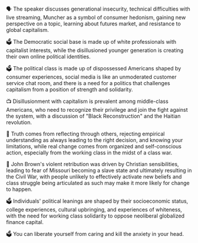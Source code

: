 🗣 The speaker discusses generational insecurity, technical difficulties with live streaming, Muncher as a symbol of consumer hedonism, gaining new perspective on a topic, learning about futures market, and resistance to global capitalism.

🗳️ The Democratic social base is made up of white professionals with capitalist interests, while the disillusioned younger generation is creating their own online political identities.

🗳️ The political class is made up of dispossessed Americans shaped by consumer experiences, social media is like an unmoderated customer service chat room, and there is a need for a politics that challenges capitalism from a position of strength and solidarity.

📺 Disillusionment with capitalism is prevalent among middle-class Americans, who need to recognize their privilege and join the fight against the system, with a discussion of "Black Reconstruction" and the Haitian revolution.

📝 Truth comes from reflecting through others, rejecting empirical understanding as always leading to the right decision, and knowing your limitations, while real change comes from organized and self-conscious action, especially from the working class in the midst of a class war.

📜 John Brown's violent retribution was driven by Christian sensibilities, leading to fear of Missouri becoming a slave state and ultimately resulting in the Civil War, with people unlikely to effectively activate new beliefs and class struggle being articulated as such may make it more likely for change to happen.

🗳️ Individuals' political leanings are shaped by their socioeconomic status, college experiences, cultural upbringing, and experiences of whiteness, with the need for working class solidarity to oppose neoliberal globalized finance capital.

🗳️ You can liberate yourself from caring and kill the anxiety in your head.

